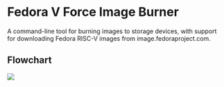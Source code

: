 # Fedora V Force Image Burner

A command-line tool for burning images to storage devices, with support for downloading Fedora RISC-V images from image.fedoraproject.com.

## Flowchart

[![](https://mermaid.ink/img/pako:eNptU11vmzAU_SuWn9MsQDI-HiatIWmTdNrUD02a0wcXLmANbGRM08__PmNDRLryAtfn3Otzjs0rTkQKOMJZKQ5JQaVCt_GeI_18JzdK1_fo7OwbOifLApK_KIYaeAo8YdDcW965ISzJBSi0qWgO6GetmOA9vOzgN7uEnDcUkxsoIVHoSiS0tB2fUd03tCJrUEmBrqESCiy1QZkUFWLme5pBKiR9zIRMYJqIqh-0MpLWJBYHXgqaIrslpCfbxYZ1QWLQnbWEpjmB1xa2xYUpLgftt1Tm2m4MjywZ-JeGsiG_JRvE9sjGIFtyDTlwkFTDd3ebeAhwa-AdWT3VlKfolw6djQLcGfiKLEugvK3RmpXH7K8M9oOseKpX7FrTPuSS1gXa45GUPbao0eOQA6sha-zZblySpjZRpARKx6YM3bU0jzTPPOkBfQs-2fCjw_GuW0cnrbr0HoRQWfNFmheqB7-9nK2rr1I_hMPhJCozx8rZeuSuTjtSInjG8gYxfjp53OPZnrm-xpTnvTp0YKpAquXgHtmf-_p4NGNfO2e4FUcnXYxgWqylnUtyKQ4dPhK1s0Z2HtF3j738L8IWeIIrkBVlqf5NX7u1PVYFVPpII_2ZQkbbUnWK3jWVtkrc6GPCkZItTLAUbV7gKKNlo6vWJBYzqo1VA0Xr_CNEdSTpGkev-AlHjvd1Goae74bzMJzNvHkwwc84coOp7y9c3wlcJ3T9hRO8T_CLGTGbBv5i7jjBLJiHM3_hOe__ADuTWF8?type=png)](https://mermaid.live/edit#pako:eNptU11vmzAU_SuWn9MsQDI-HiatIWmTdNrUD02a0wcXLmANbGRM08__PmNDRLryAtfn3Otzjs0rTkQKOMJZKQ5JQaVCt_GeI_18JzdK1_fo7OwbOifLApK_KIYaeAo8YdDcW965ISzJBSi0qWgO6GetmOA9vOzgN7uEnDcUkxsoIVHoSiS0tB2fUd03tCJrUEmBrqESCiy1QZkUFWLme5pBKiR9zIRMYJqIqh-0MpLWJBYHXgqaIrslpCfbxYZ1QWLQnbWEpjmB1xa2xYUpLgftt1Tm2m4MjywZ-JeGsiG_JRvE9sjGIFtyDTlwkFTDd3ebeAhwa-AdWT3VlKfolw6djQLcGfiKLEugvK3RmpXH7K8M9oOseKpX7FrTPuSS1gXa45GUPbao0eOQA6sha-zZblySpjZRpARKx6YM3bU0jzTPPOkBfQs-2fCjw_GuW0cnrbr0HoRQWfNFmheqB7-9nK2rr1I_hMPhJCozx8rZeuSuTjtSInjG8gYxfjp53OPZnrm-xpTnvTp0YKpAquXgHtmf-_p4NGNfO2e4FUcnXYxgWqylnUtyKQ4dPhK1s0Z2HtF3j738L8IWeIIrkBVlqf5NX7u1PVYFVPpII_2ZQkbbUnWK3jWVtkrc6GPCkZItTLAUbV7gKKNlo6vWJBYzqo1VA0Xr_CNEdSTpGkev-AlHjvd1Goae74bzMJzNvHkwwc84coOp7y9c3wlcJ3T9hRO8T_CLGTGbBv5i7jjBLJiHM3_hOe__ADuTWF8)
